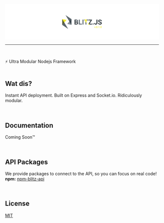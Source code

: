 [![Warframe-Nexus](/banner.png)](https://github.com/nexus-devs)

- - - -
<br>

⚡ Ultra Modular Nodejs Framework
<br>
<br>

## Wat dis?
Instant API deployment. Built on Express and Socket.io. Ridiculously modular.

<br>

## Documentation
Coming Soon™

<br>

## API Packages
We provide packages to connect to the API, so you can focus on real code!
**npm:** [npm-blitz-api](https://www.npmjs.com/package/blitz-api)

<br>

## License
[MIT](/LICENSE)
